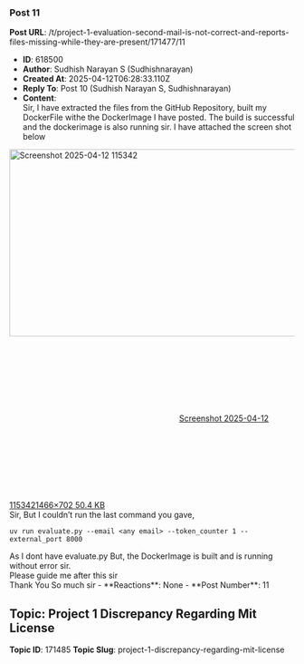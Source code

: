 ### Post 11
**Post URL**: /t/project-1-evaluation-second-mail-is-not-correct-and-reports-files-missing-while-they-are-present/171477/11
- **ID**: 618500
- **Author**: Sudhish Narayan S (Sudhishnarayan)
- **Created At**: 2025-04-12T06:28:33.110Z
- **Reply To**: Post 10 (Sudhish Narayan S, Sudhishnarayan)
- **Content**:  
  Sir, I have extracted the files from the GitHub Repository, built my DockerFile withe the DockerImage I have posted. The build is successful and the dockerimage is also running sir. I have attached the screen shot below<br>
<div class="lightbox-wrapper"><a class="lightbox" href="https://europe1.discourse-cdn.com/flex013/uploads/iitm/original/3X/5/f/5f58734cfd90a7011b3effca56b9023d51b773c0.png" data-download-href="/uploads/short-url/dBsRyoAfPZZ0uPWv6BaWMFfsBWM.png?dl=1" title="Screenshot 2025-04-12 115342" rel="noopener nofollow ugc"><img src="https://europe1.discourse-cdn.com/flex013/uploads/iitm/original/3X/5/f/5f58734cfd90a7011b3effca56b9023d51b773c0.png" alt="Screenshot 2025-04-12 115342" data-base62-sha1="dBsRyoAfPZZ0uPWv6BaWMFfsBWM" width="690" height="330" data-dominant-color="141C22"><div class="meta"><svg class="fa d-icon d-icon-far-image svg-icon" aria-hidden="true"><use href="#far-image"></use></svg><span class="filename">Screenshot 2025-04-12 115342</span><span class="informations">1466×702 50.4 KB</span><svg class="fa d-icon d-icon-discourse-expand svg-icon" aria-hidden="true"><use href="#discourse-expand"></use></svg></div></a></div>
Sir, But I couldn’t run the last command you gave,
<pre><code class="lang-auto">uv run evaluate.py --email &lt;any email&gt; --token_counter 1 --external_port 8000
</code></pre>
As I dont have evaluate.py
But, the DockerImage is built and is running without error sir.<br>
Please guide me after this sir<br>
Thank You So much sir
- **Reactions**: None
- **Post Number**: 11

## Topic: Project 1 Discrepancy Regarding Mit License
**Topic ID**: 171485
**Topic Slug**: project-1-discrepancy-regarding-mit-license


